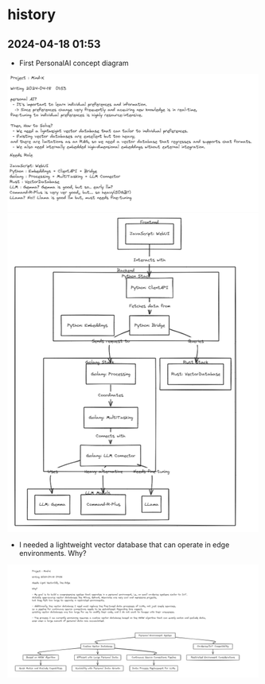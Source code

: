 # history

## 2024-04-18 01:53

- First PersonalAI concept diagram

![w1](../imgs/w1.png)
![w2](../imgs/w2.png)

- I needed a lightweight vector database that can operate in edge environments. Why?

![w3](../imgs/w3.png)
